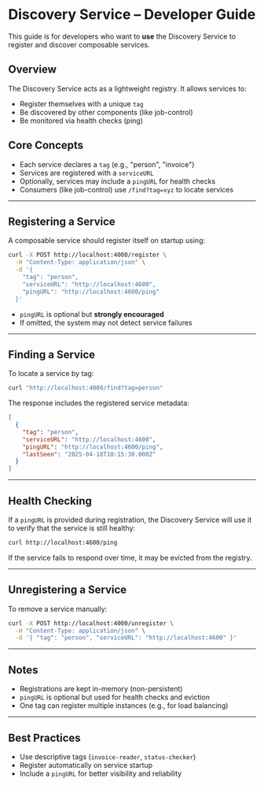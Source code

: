 # Discovery Service – Developer Guide

This guide is for developers who want to **use** the Discovery Service to register and discover composable services.

## Overview

The Discovery Service acts as a lightweight registry. It allows services to:
- Register themselves with a unique `tag`
- Be discovered by other components (like job-control)
- Be monitored via health checks (ping)

## Core Concepts

- Each service declares a `tag` (e.g., "person", "invoice")
- Services are registered with a `serviceURL`
- Optionally, services may include a `pingURL` for health checks
- Consumers (like job-control) use `/find?tag=xyz` to locate services

---

## Registering a Service

A composable service should register itself on startup using:

```bash
curl -X POST http://localhost:4000/register \
  -H "Content-Type: application/json" \
  -d '{
    "tag": "person",
    "serviceURL": "http://localhost:4600",
    "pingURL": "http://localhost:4600/ping"
  }'
```

- `pingURL` is optional but **strongly encouraged**
- If omitted, the system may not detect service failures

---

## Finding a Service

To locate a service by tag:

```bash
curl "http://localhost:4000/find?tag=person"
```

The response includes the registered service metadata:
```json
[
  {
    "tag": "person",
    "serviceURL": "http://localhost:4600",
    "pingURL": "http://localhost:4600/ping",
    "lastSeen": "2025-04-18T10:15:30.000Z"
  }
]
```

---

## Health Checking

If a `pingURL` is provided during registration, the Discovery Service will use it to verify that the service is still healthy:
```bash
curl http://localhost:4600/ping
```

If the service fails to respond over time, it may be evicted from the registry.

---

## Unregistering a Service

To remove a service manually:
```bash
curl -X POST http://localhost:4000/unregister \
  -H "Content-Type: application/json" \
  -d '{ "tag": "person", "serviceURL": "http://localhost:4600" }'
```

---

## Notes

- Registrations are kept in-memory (non-persistent)
- `pingURL` is optional but used for health checks and eviction
- One tag can register multiple instances (e.g., for load balancing)

---

## Best Practices

- Use descriptive tags (`invoice-reader`, `status-checker`)
- Register automatically on service startup
- Include a `pingURL` for better visibility and reliability